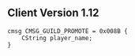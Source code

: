 ## Client Version 1.12

```rust,ignore
cmsg CMSG_GUILD_PROMOTE = 0x008B {
    CString player_name;    
}

```
